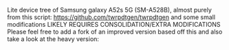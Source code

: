 Lite device tree of Samsung galaxy A52s 5G (SM-A528B), almost purely from this script: https://github.com/twrpdtgen/twrpdtgen and some small modifications
LIKELY REQUIRES CONSOLIDATION/EXTRA MODIFICATIONS
Please feel free to add a fork of an improved version based off this and also take a look at the heavy version: 